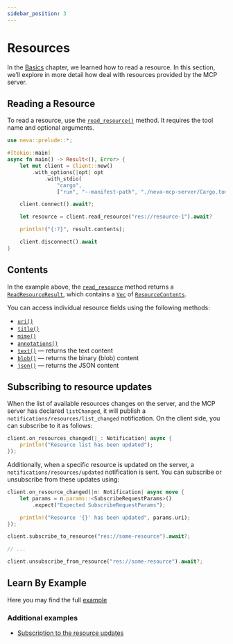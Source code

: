 ```yaml
---
sidebar_position: 3
---
```


# Resources

In the [Basics](/docs/mcp-client/basics) chapter, we learned how to read a resource.
In this section, we’ll explore in more detail how deal with resources provided by the MCP server.

## Reading a Resource

To read a resource, use the [`read_resource()`](https://docs.rs/neva/latest/neva/client/struct.Client.html#method.read_resource) method.
It requires the tool name and optional arguments.

```rust
use neva::prelude::*;

#[tokio::main]
async fn main() -> Result<(), Error> {
    let mut client = Client::new()
        .with_options(|opt| opt
            .with_stdio(
                "cargo", 
                ["run", "--manifest-path", "./neva-mcp-server/Cargo.toml"]));

    client.connect().await?;

    let resource = client.read_resource("res://resource-1").await?

    println!("{:?}", result.contents);

    client.disconnect().await
}
```

## Contents

In the example above, the [`read_resource`](https://docs.rs/neva/latest/neva/client/struct.Client.html#method.read_resource) method returns a [`ReadResourceResult`](https://docs.rs/neva/latest/neva/types/resource/read_resource_result/struct.ReadResourceResult.html),
which contains a [`Vec`](https://doc.rust-lang.org/std/vec/struct.Vec.html) of [`ResourceContents`](https://docs.rs/neva/latest/neva/types/resource/read_resource_result/enum.ResourceContents.html).

You can access individual resource fields using the following methods:

* [`uri()`](https://docs.rs/neva/latest/neva/types/resource/read_resource_result/enum.ResourceContents.html#method.uri)
* [`title()`](https://docs.rs/neva/latest/neva/types/resource/read_resource_result/enum.ResourceContents.html#method.title)
* [`mime()`](https://docs.rs/neva/latest/neva/types/resource/read_resource_result/enum.ResourceContents.html#method.mime)
* [`annotations()`](https://docs.rs/neva/latest/neva/types/resource/read_resource_result/enum.ResourceContents.html#method.annotations)
* [`text()`](https://docs.rs/neva/latest/neva/types/resource/read_resource_result/enum.ResourceContents.html#method.text) — returns the text content
* [`blob()`](https://docs.rs/neva/latest/neva/types/resource/read_resource_result/enum.ResourceContents.html#method.blob) — returns the binary (blob) content
* [`json()`](https://docs.rs/neva/latest/neva/types/resource/read_resource_result/enum.ResourceContents.html#method.json) — returns the JSON content

## Subscribing to resource updates

When the list of available resources changes on the server, and the MCP server has declared `listChanged`,
it will publish a `notifications/resources/list_changed` notification.
On the client side, you can subscribe to it as follows:

```rust
client.on_resources_changed(|_: Notification| async {
    println!("Resource list has been updated");
});
```

Additionally, when a specific resource is updated on the server,
a `notifications/resources/updated` notification is sent.
You can subscribe or unsubscribe from these updates using:

```rust
client.on_resource_changed(|n: Notification| async move {
    let params = n.params::<SubscribeRequestParams>()
        .expect("Expected SubscribeRequestParams");

    println!("Resource '{}' has been updated", params.uri); 
});

client.subscribe_to_resource("res://some-resource").await?;

// ...

client.unsubscribe_from_resource("res://some-resource").await?;
```

## Learn By Example
Here you may find the full [example](https://github.com/RomanEmreis/neva/tree/main/examples/client)

### Additional examples

* [Subscription to the resource updates](https://github.com/RomanEmreis/neva/tree/main/examples/subscription)